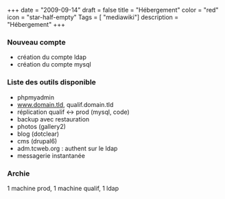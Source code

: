 +++
date = "2009-09-14"
draft = false
title = "Hébergement"
color = "red"
icon = "star-half-empty"
Tags = [ "mediawiki"]
description = "Hébergement"
+++

### Nouveau compte

-   création du compte ldap
-   création du compte mysql

### Liste des outils disponible

-   phpmyadmin
-   www.domain.tld, qualif.domain.tld
-   réplication qualif \<-\> prod (mysql, code)
-   backup avec restauration
-   photos (gallery2)
-   blog (dotclear)
-   cms (drupal6)
-   adm.tcweb.org : authent sur le ldap
-   messagerie instantanée

### Archie

1 machine prod, 1 machine qualif, 1 ldap
